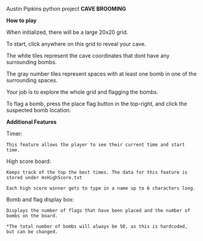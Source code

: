 Austin Pipkins python project
**CAVE BROOMING**

**How to play**

When initialized, there will be a large 20x20 grid.

To start, click anywhere on this grid to reveal your cave.

The white tiles represent the cave coordinates that dont have any surrounding bombs.

The gray number tiles represent spaces with at least one bomb in one of the surrounding spaces.

Your job is to explore the whole grid and flagging the bombs.

To flag a bomb, press the place flag button in the top-right, and click the suspected bomb location.
<br />

**Additional Features**

  Timer:
  
    This feature allows the player to see their current time and start time.

  High score board:
  
    Keeps track of the top the best times. The data for this feature is stored under msHighScore.txt
    
    Each high score winner gets to type in a name up to 6 characters long.
   
  Bomb and flag display box:
  
    Displays the number of flags that have been placed and the number of bombs on the board.
    
    *The total number of bombs will always be 50, as this is hardcoded, but can be changed.
   
     
  
     




